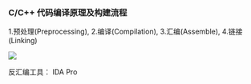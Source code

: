 ### C/C++ 代码编译原理及构建流程

1.预处理(Preprocessing), 2.编译(Compilation), 3.汇编(Assemble), 4.链接(Linking)

![](/home/dlyw/D-lyw/Notes/img/c语言编译流程.png)













反汇编工具： IDA Pro